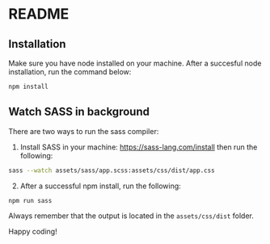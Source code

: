 # README

## Installation

Make sure you have node installed on your machine. After a succesful node installation, run the command below:

```bash
npm install
```

## Watch SASS in background

There are two ways to run the sass compiler:

1. Install SASS in your machine: https://sass-lang.com/install then run the following:

```bash
sass --watch assets/sass/app.scss:assets/css/dist/app.css
```

2. After a successful npm install, run the following:

```bash
npm run sass
```

Always remember that the output is located in the `assets/css/dist` folder.

Happy coding!